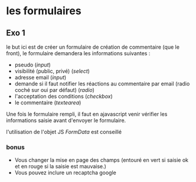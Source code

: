 # les formulaires

## Exo 1
le but ici est de créer un formulaire de création de commentaire (que le front), 
le formulaire demandera les informations suivantes : 
- pseudo (*input*)
- visibilité (public, privé) (*select*)
- adresse email (*input*)
- demande si il faut notifier les réactions au commentaire par email (radio coché sur oui par défaut) (*radio*)
- l'acceptation des conditions (*checkbox*)
- le commentaire (*textearea*)

Une fois le formulaire rempli, il faut en ajavascript venir vérifier les informations saisie avant d'envoyer le formulaire.

l'utilisation de l'objet JS *FormData* est conseillé

### bonus
- Vous changer la mise en page des champs (entouré en vert si saisie ok et en rouge si la saisie est mauvaise.)
- Vous pouvez inclure un recaptcha google  